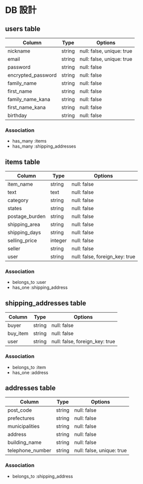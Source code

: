 # DB 設計

## users table

| Column              | Type                | Options                   |
|---------------------|---------------------|---------------------------|
| nickname            | string              | null: false, unique: true |
| email               | string              | null: false, unique: true |
| password            | string              | null: false               |
| encrypted_password  | string              | null: false               |
| family_name         | string              | null: false               |
| first_name          | string              | null: false               |
| family_name_kana    | string              | null: false               |
| first_name_kana     | string              | null: false               |
| birthday            | string              | null: false               |

### Association

* has_many :items
* has_many :shipping_addresses

## items table

| Column            | Type            | Options                       |
|-------------------|-----------------|-------------------------------|
| item_name         | string          | null: false                   |
| text              | text            | null: false                   |
| category          | string          | null: false                   |
| states            | string          | null: false                   |
| postage_burden    | string          | null: false                   |
| shipping_area     | string          | null: false                   |
| shipping_days     | string          | null: false                   |
| selling_price     | integer         | null: false                   |
| seller            | string          | null: false                   |
| user              | string          | null: false, foreign_key: true|

### Association

* belongs_to :user
* has_one :shipping_address

## shipping_addresses table

| Column             | Type            | Options                       |
|--------------------|-----------------|-------------------------------|
| buyer              | string          | null: false                   |
| buy_item           | string          | null: false                   |
| user               | string          | null: false, foreign_key: true|

### Association

* belongs_to :item
* has_one :address

## addresses table

| Column             | Type                | Options                   |
|--------------------|---------------------|---------------------------|
| post_code          | string              | null: false               |
| prefectures        | string              | null: false               |
| municipalities     | string              | null: false               |
| address            | string              | null: false               |
| building_name      | string              | null: false               |
| telephone_number   | string              | null: false, unique: true |

### Association

* belongs_to :shipping_address


